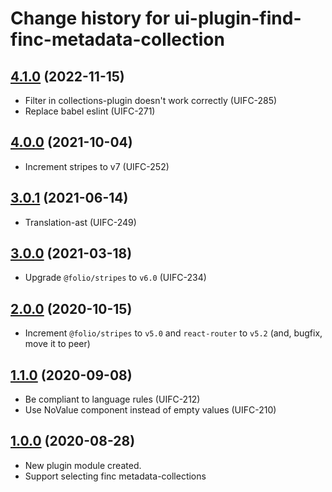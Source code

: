 # Change history for ui-plugin-find-finc-metadata-collection

## [4.1.0](https://github.com/folio-org/ui-plugin-find-finc-metadata-collection/tree/v4.1.0) (2022-11-15)
* Filter in collections-plugin doesn't work correctly (UIFC-285)
* Replace babel eslint (UIFC-271)

## [4.0.0](https://github.com/folio-org/ui-plugin-find-finc-metadata-collection/tree/v4.0.0) (2021-10-04)
* Increment stripes to v7 (UIFC-252)

## [3.0.1](https://github.com/folio-org/ui-plugin-find-finc-metadata-collection/tree/v3.0.1) (2021-06-14)
* Translation-ast (UIFC-249)

## [3.0.0](https://github.com/folio-org/ui-plugin-find-finc-metadata-collection/tree/v3.0.0) (2021-03-18)
* Upgrade `@folio/stripes` to `v6.0` (UIFC-234)

## [2.0.0](https://github.com/folio-org/ui-plugin-find-finc-metadata-collection/tree/v2.0.0) (2020-10-15)
* Increment `@folio/stripes` to `v5.0` and `react-router` to `v5.2` (and, bugfix, move it to peer)

## [1.1.0](https://github.com/folio-org/ui-plugin-find-finc-metadata-collection/tree/v1.1.0) (2020-09-08)
* Be compliant to language rules (UIFC-212)
* Use NoValue component instead of empty values (UIFC-210)

## [1.0.0](https://github.com/folio-org/ui-plugin-find-finc-metadata-collection/tree/v1.0.0) (2020-08-28)
* New plugin module created.
* Support selecting finc metadata-collections